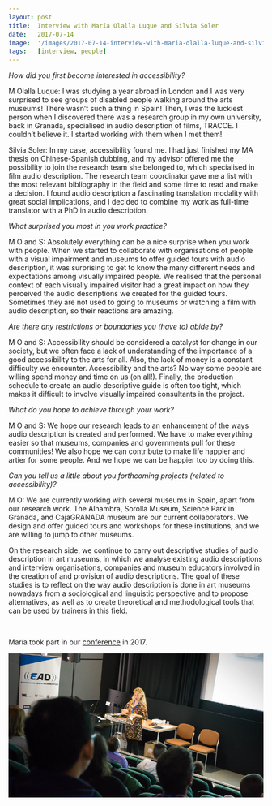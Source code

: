 ```yaml
---
layout: post
title:  Interview with María Olalla Luque and Silvia Soler
date:   2017-07-14
image:  '/images/2017-07-14-interview-with-maria-olalla-luque-and-silvia-soler.jpg'
tags:   [interview, people]
---
```


*How did you first become interested in accessibility?*

M Olalla Luque: I was studying a year abroad in London and I was very surprised to see groups of disabled people walking around the arts museums! There wasn’t such a thing in Spain! Then, I was the luckiest person when I discovered there was a research group in my own university, back in Granada, specialised in audio description of films, TRACCE. I couldn’t believe it. I started working with them when I met them!

Silvia Soler: In my case, accessibility found me. I had just finished my MA thesis on Chinese-Spanish dubbing, and my advisor offered me the possibility to join the research team she belonged to, which specialised in film audio description. The research team coordinator gave me a list with the most relevant bibliography in the field and some time to read and make a decision. I found audio description a fascinating translation modality with great social implications, and I decided to combine my work as full-time translator with a PhD in audio description.

*What surprised you most in you work practice?*

M O and S: Absolutely everything can be a nice surprise when you work with people. When we started to collaborate with organisations of people with a visual impairment and museums to offer guided tours with audio description, it was surprising to get to know the many different needs and expectations among visually impaired people. We realised that the personal context of each visually impaired visitor had a great impact on how they perceived the audio descriptions we created for the guided tours. Sometimes they are not used to going to museums or watching a film with audio description, so their reactions are amazing.

*Are there any restrictions or boundaries you (have to) abide by?*

M O and S: Accessibility should be considered a catalyst for change in our society, but we often face a lack of understanding of the importance of a good accessibility to the arts for all. Also, the lack of money is a constant difficulty we encounter. Accessibility and the arts? No way some people are willing spend money and time on us (on all!). Finally, the production schedule to create an audio descriptive guide is often too tight, which makes it difficult to involve visually impaired consultants in the project.

*What do you hope to achieve through your work?*

M O and S: We hope our research leads to an enhancement of the ways audio description is created and performed. We have to make everything easier so that museums, companies and governments pull for these communities! We also hope we can contribute to make life happier and artier for some people. And we hope we can be happier too by doing this.

*Can you tell us a little about you forthcoming projects (related to accessibility)?*

M O: We are currently working with several museums in Spain, apart from our research work. The Alhambra, Sorolla Museum, Science Park in Granada, and CajaGRANADA museum are our current collaborators. We design and offer guided tours and workshops for these institutions, and we are willing to jump to other museums.

On the research side, we continue to carry out descriptive studies of audio description in art museums, in which we analyse existing audio descriptions and interview organisations, companies and museum educators involved in the creation of and provision of audio descriptions. The goal of these studies is to reflect on the way audio description is done in art museums nowadays from a sociological and linguistic perspective and to propose alternatives, as well as to create theoretical and methodological tools that can be used by trainers in this field.


<br>

María took part in our [conference](conference-on-accessibility-in-film-television-and-interactive-media) in 2017.

![María presenting](../images/2017-07-14-interview-with-maria-olalla-luque-and-silvia-soler-conference.jpg)
